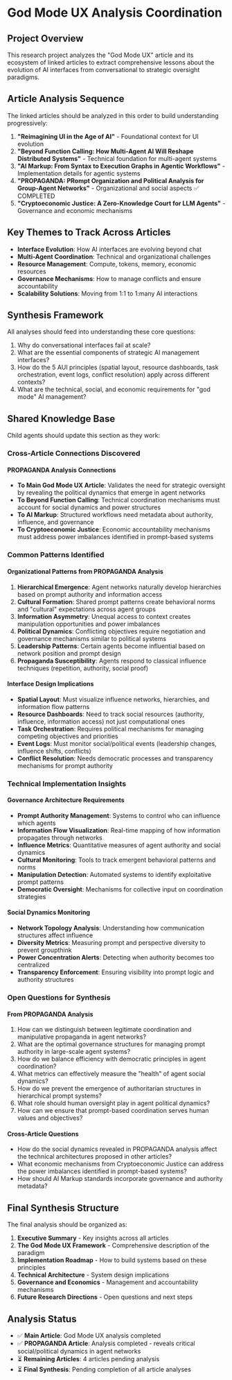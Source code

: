 # God Mode UX Analysis Coordination

## Project Overview
This research project analyzes the "God Mode UX" article and its ecosystem of linked articles to extract comprehensive lessons about the evolution of AI interfaces from conversational to strategic oversight paradigms.

## Article Analysis Sequence
The linked articles should be analyzed in this order to build understanding progressively:

1. **"Reimagining UI in the Age of AI"** - Foundational context for UI evolution
2. **"Beyond Function Calling: How Multi-Agent AI Will Reshape Distributed Systems"** - Technical foundation for multi-agent systems
3. **"AI Markup: From Syntax to Execution Graphs in Agentic Workflows"** - Implementation details for agentic systems
4. **"PROPAGANDA: PRompt Organization and Political Analysis for Group-Agent Networks"** - Organizational and social aspects ✅ COMPLETED
5. **"Cryptoeconomic Justice: A Zero-Knowledge Court for LLM Agents"** - Governance and economic mechanisms

## Key Themes to Track Across Articles
- **Interface Evolution**: How AI interfaces are evolving beyond chat
- **Multi-Agent Coordination**: Technical and organizational challenges
- **Resource Management**: Compute, tokens, memory, economic resources
- **Governance Mechanisms**: How to manage conflicts and ensure accountability
- **Scalability Solutions**: Moving from 1:1 to 1:many AI interactions

## Synthesis Framework
All analyses should feed into understanding these core questions:
1. Why do conversational interfaces fail at scale?
2. What are the essential components of strategic AI management interfaces?
3. How do the 5 AUI principles (spatial layout, resource dashboards, task orchestration, event logs, conflict resolution) apply across different contexts?
4. What are the technical, social, and economic requirements for "god mode" AI management?

## Shared Knowledge Base
Child agents should update this section as they work:

### Cross-Article Connections Discovered

#### PROPAGANDA Analysis Connections
- **To Main God Mode UX Article**: Validates the need for strategic oversight by revealing the political dynamics that emerge in agent networks
- **To Beyond Function Calling**: Technical coordination mechanisms must account for social dynamics and power structures
- **To AI Markup**: Structured workflows need metadata about authority, influence, and governance
- **To Cryptoeconomic Justice**: Economic accountability mechanisms must address power imbalances identified in prompt-based systems

### Common Patterns Identified

#### Organizational Patterns from PROPAGANDA Analysis
1. **Hierarchical Emergence**: Agent networks naturally develop hierarchies based on prompt authority and information access
2. **Cultural Formation**: Shared prompt patterns create behavioral norms and "cultural" expectations across agent groups
3. **Information Asymmetry**: Unequal access to context creates manipulation opportunities and power imbalances
4. **Political Dynamics**: Conflicting objectives require negotiation and governance mechanisms similar to political systems
5. **Leadership Patterns**: Certain agents become influential based on network position and prompt design
6. **Propaganda Susceptibility**: Agents respond to classical influence techniques (repetition, authority, social proof)

#### Interface Design Implications
- **Spatial Layout**: Must visualize influence networks, hierarchies, and information flow patterns
- **Resource Dashboards**: Need to track social resources (authority, influence, information access) not just computational ones
- **Task Orchestration**: Requires political mechanisms for managing competing objectives and priorities
- **Event Logs**: Must monitor social/political events (leadership changes, influence shifts, conflicts)
- **Conflict Resolution**: Needs democratic processes and transparency mechanisms for prompt authority

### Technical Implementation Insights

#### Governance Architecture Requirements
- **Prompt Authority Management**: Systems to control who can influence which agents
- **Information Flow Visualization**: Real-time mapping of how information propagates through networks
- **Influence Metrics**: Quantitative measures of agent authority and social dynamics
- **Cultural Monitoring**: Tools to track emergent behavioral patterns and norms
- **Manipulation Detection**: Automated systems to identify exploitative prompt patterns
- **Democratic Oversight**: Mechanisms for collective input on coordination strategies

#### Social Dynamics Monitoring
- **Network Topology Analysis**: Understanding how communication structures affect influence
- **Diversity Metrics**: Measuring prompt and perspective diversity to prevent groupthink
- **Power Concentration Alerts**: Detecting when authority becomes too centralized
- **Transparency Enforcement**: Ensuring visibility into prompt logic and authority structures

### Open Questions for Synthesis

#### From PROPAGANDA Analysis
1. How can we distinguish between legitimate coordination and manipulative propaganda in agent networks?
2. What are the optimal governance structures for managing prompt authority in large-scale agent systems?
3. How do we balance efficiency with democratic principles in agent coordination?
4. What metrics can effectively measure the "health" of agent social dynamics?
5. How do we prevent the emergence of authoritarian structures in hierarchical prompt systems?
6. What role should human oversight play in agent political dynamics?
7. How can we ensure that prompt-based coordination serves human values and objectives?

#### Cross-Article Questions
- How do the social dynamics revealed in PROPAGANDA analysis affect the technical architectures proposed in other articles?
- What economic mechanisms from Cryptoeconomic Justice can address the power imbalances identified in prompt-based systems?
- How should AI Markup standards incorporate governance and authority metadata?

## Final Synthesis Structure
The final analysis should be organized as:
1. **Executive Summary** - Key insights across all articles
2. **The God Mode UX Framework** - Comprehensive description of the paradigm
3. **Implementation Roadmap** - How to build systems based on these principles
4. **Technical Architecture** - System design implications
5. **Governance and Economics** - Management and accountability mechanisms
6. **Future Research Directions** - Open questions and next steps

## Analysis Status
- ✅ **Main Article**: God Mode UX analysis completed
- ✅ **PROPAGANDA Article**: Analysis completed - reveals critical social/political dynamics in agent networks
- ⏳ **Remaining Articles**: 4 articles pending analysis
- ⏳ **Final Synthesis**: Pending completion of all article analyses
